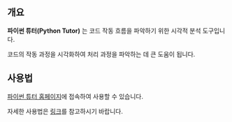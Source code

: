 ## 개요

**파이썬 튜터(Python Tutor)** 는 코드 작동 흐름을 파악하기 위한 시각적 분석 도구입니다.

코드의 작동 과정을 시각화하여 처리 과정을 파악하는 데 큰 도움이 됩니다.

## 사용법

[파이썬 튜터 홈페이지](https://pythontutor.com)에 접속하여 사용할 수 있습니다.

자세한 사용법은 [링크](https://gettingtoknowit.tistory.com/m/96)를 참고하시기 바랍니다.

